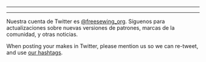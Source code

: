 ***

***

Nuestra cuenta de Twitter es [@freesewing\_org](https://twitter.com/freesewing\_org). Síguenos para actualizaciones sobre nuevas versiones de patrones, marcas de la comunidad, y otras noticias.

When posting your makes in Twitter, please mention us so we can re-tweet, and use [our hashtags](/community/hashtags/).
